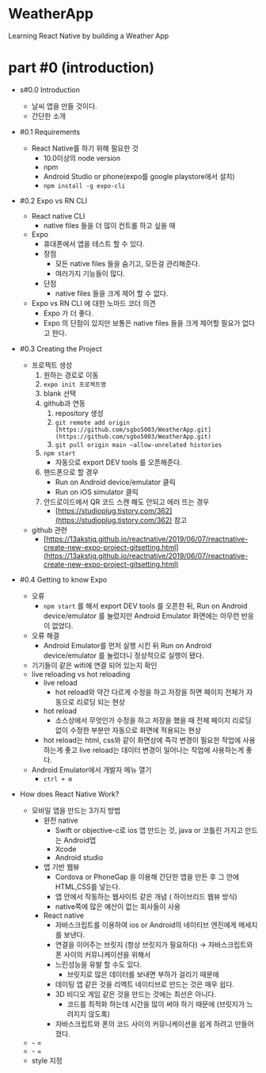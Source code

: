 # WeatherApp

Learning React Native by building a Weather App

# part #0 (introduction)

- s#0.0 Introduction
  - 날씨 앱을 만들 것이다.
  - 간단한 소개
- #0.1 Requirements
  - React Native를 하기 위해 필요한 것
    - 10.0이상의 node version
    - npm
    - Android Studio or phone(expo를 google playstore에서 설치)
    - `npm install -g expo-cli`
- #0.2 Expo vs RN CLI
  - React native CLI
    - native files 들을 더 많이 컨트롤 하고 싶을 때
  - Expo
    - 휴대폰에서 앱을 테스트 할 수 있다.
    - 장점
      - 모든 native files 들을 숨기고, 모든걸 관리해준다.
      - 여러가지 기능들이 많다.
    - 단점
      - native files 들을 크게 제어 할 수 없다.
  - Expo vs RN CLI 에 대한 노마드 코더 의견
    - Expo 가 더 좋다.
    - Expo 의 단점이 있지만 보통은 native files 들을 크게 제어할 필요가 없다고 한다.
- #0.3 Creating the Project
  - 프로젝트 생성
    1. 원하는 경로로 이동
    2. `expo init 프로젝트명`
    3. blank 선택
    4. github과 연동
       1. repository 생성
       2. `git remote add origin [https://github.com/sgbo5003/WeatherApp.git](https://github.com/sgbo5003/WeatherApp.git)`
       3. `git pull origin main —allow-unrelated histories`
    5. `npm start`
       - 자동으로 export DEV tools 를 오픈해준다.
    6. 핸드폰으로 할 경우
       - Run on Android device/emulator 클릭
       - Run on iOS simulator 클릭
    7. 안드로이드에서 QR 코드 스캔 해도 안되고 에러 뜨는 경우
       - [https://studioplug.tistory.com/362](https://studioplug.tistory.com/362) 참고
  - github 관련
    - [https://13akstjq.github.io/reactnative/2019/06/07/reactnative-create-new-expo-project-gitsetting.html](https://13akstjq.github.io/reactnative/2019/06/07/reactnative-create-new-expo-project-gitsetting.html)
- #0.4 Getting to know Expo
  - 오류
    - `npm start` 를 해서 export DEV tools 를 오픈한 뒤, Run on Android device/emulator 를 눌렀지만 Android Emulator 화면에는 아무런 반응이 없었다.
  - 오류 해결
    - Android Emulator를 먼저 실행 시킨 뒤 Run on Android device/emulator 를 눌렀더니 정상적으로 실행이 됐다.
  - 기기들이 같은 wifi에 연결 되어 있는지 확인
  - live reloading vs hot reloading
    - live reload
      - hot reload와 약간 다르게 수정을 하고 저장을 하면 페이지 전체가 자동으로 리로딩 되는 현상
    - hot reload
      - 소스상에서 무엇인가 수정을 하고 저장을 했을 때 전체 페이지 리로딩 없이 수정한 부분만 자동으로 화면에 적용되는 현상
    - hot reload는 html, css와 같이 화면상에 즉각 변경이 필요한 작업에 사용하는게 좋고 live reload는 데이터 변경이 일어나는 작업에 사용하는게 좋다.
  - Android Emulator에서 개발자 메뉴 열기
    - `ctrl + m`
- How does React Native Work?

  - 모바일 앱을 만드는 3가지 방법
    - 완전 native
      - Swift or objective-c로 ios 앱 만드는 것, java or 코틀린 가지고 만드는 Android앱
      - Xcode
      - Android studio
    - 앱 기반 웹뷰
      - Cordova or PhoneGap 을 이용해 간단한 앱을 만든 후 그 안에 HTML,CSS를 넣는다.
      - 앱 안에서 작동하는 웹사이트 같은 개념 ( 하이브리드 웹뷰 방식)
      - native쪽에 많은 예산이 없는 회사들이 사용
    - React native
      - 자바스크립트를 이용하여 ios or Android의 네이티브 엔진에게 메세지를 보낸다.
      - 연결을 이어주는 브릿지 (항상 브릿지가 필요하다) → 자바스크립트와 폰 사이의 커뮤니케이션을 위해서
      - 느린성능을 유발 할 수도 있다.
        - 브릿지로 많은 데이터를 보내면 부하가 걸리기 때문에
      - 데이팅 앱 같은 것을 리엑트 네이티브로 만드는 것은 매우 쉽다.
      - 3D 비디오 게임 같은 것을 만드는 것에는 최선은 아니다.
        - 코드를 최적화 하는데 시간을 많이 써야 하기 때문에 (브릿지가 느려지지 않도록)
      - 자바스크립트와 폰의 코드 사이의 커뮤니케이션을 쉽게 하려고 만들어 졌다.
  - <View>
      - = <div>
  - <Text>
      - = <span>
  - style 지정
